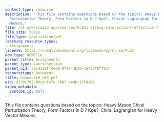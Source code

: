 ```yaml
---
content_type: resource
description: 'This file contains questions based on the topics: Heavy Meson Chiral
  Perturbation Theory, Form Factors in D ? Kpe?, Chiral Lagrangian for Heavy Vector
  Mesons.'
file: /ol-ocw-studio-app/courses/8-851-strong-interactions-effective-field-theories-of-qcd-spring-2006/d270c7d709c8fe7e760fbe4bc1558106_homework8_s03.pdf
file_size: 50016
file_type: application/pdf
learning_resource_types:
- Assignments
license: https://creativecommons.org/licenses/by-nc-sa/4.0/
ocw_type: OCWFile
parent_title: Assignments
parent_type: CourseSection
parent_uid: 7b14130f-4eb8-0fd4-4b10-1a7d3fbff8d7
resourcetype: Document
title: homework8_s03.pdf
uid: d270c7d7-09c8-fe7e-760f-be4bc1558106
video_metadata:
  youtube_id: null
---
```

This file contains questions based on the topics: Heavy Meson Chiral Perturbation Theory, Form Factors in D ? Kpe?, Chiral Lagrangian for Heavy Vector Mesons.